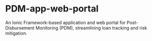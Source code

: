 # PDM-app-web-portal
An Ionic Framework-based application and web portal for Post-Disbursement Monitoring (PDM), streamlining loan tracking and risk mitigation.
